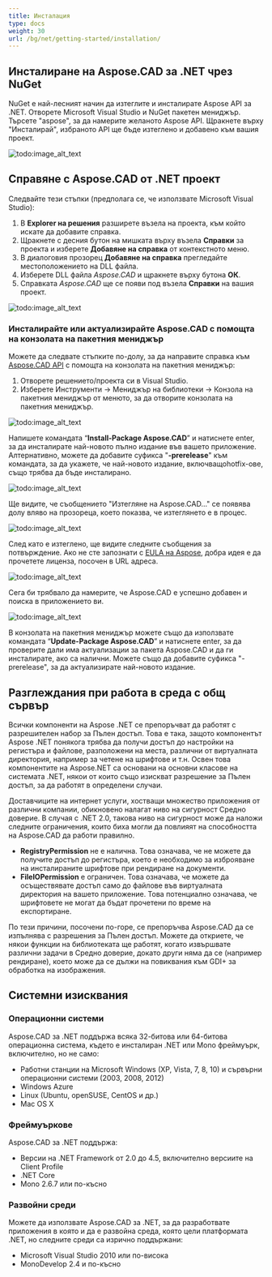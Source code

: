```yaml
---
title: Инсталация
type: docs
weight: 30
url: /bg/net/getting-started/installation/
---
```


## **Инсталиране на Aspose.CAD за .NET чрез NuGet**

NuGet е най-лесният начин да изтеглите и инсталирате Aspose API за .NET. Отворете Microsoft Visual Studio и NuGet пакетен мениджър. Търсете "aspose", за да намерите желаното Aspose API. Щракнете върху "Инсталирай", избраното API ще бъде изтеглено и добавено към вашия проект.

![todo:image_alt_text](/cad/_assets/install/installation_1.png)

## **Справяне с Aspose.CAD от .NET проект**

Следвайте тези стъпки (предполага се, че използвате Microsoft Visual Studio):

1. В **Explorer на решения** разширете възела на проекта, към който искате да добавите справка.
1. Щракнете с десния бутон на мишката върху възела **Справки** за проекта и изберете **Добавяне на справка** от контекстното меню.
1. В диалоговия прозорец **Добавяне на справка** прегледайте местоположението на DLL файла.
1. Изберете DLL файла *Aspose.CAD* и щракнете върху бутона **ОК**.
1. Справката *Aspose.CAD* ще се появи под възела **Справки** на вашия проект.

![todo:image_alt_text](/cad/_assets/install/installation_2.png)

### **Инсталирайте или актуализирайте Aspose.CAD с помощта на конзолата на пакетния мениджър**

Можете да следвате стъпките по-долу, за да направите справка към [Aspose.CAD API](https://www.nuget.org/packages/Aspose.CAD/) с помощта на конзолата на пакетния мениджър:

1. Отворете решението/проекта си в Visual Studio.
1. Изберете Инструменти -> Мениджър на библиотеки -> Конзола на пакетния мениджър от менюто, за да отворите конзолата на пакетния мениджър.

![todo:image_alt_text](/cad/_assets/install/installation_3.png)

Напишете командата “**Install-Package Aspose.CAD**” и натиснете enter, за да инсталирате най-новото пълно издание във вашето приложение. Алтернативно, можете да добавите суфикса "**-prerelease**" към командата, за да укажете, че най-новото издание, включващоhotfix-ове, също трябва да бъде инсталирано.

![todo:image_alt_text](/cad/_assets/install/installation_4.png)

Ще видите, че съобщението "Изтегляне на Aspose.CAD..." се появява долу вляво на прозореца, което показва, че изтеглянето е в процес.

![todo:image_alt_text](/cad/_assets/install/installation_5.png)

След като е изтеглено, ще видите следните съобщения за потвърждение. Ако не сте запознати с [EULA на Aspose](https://about.aspose.com/legal/eula), добра идея е да прочетете лиценза, посочен в URL адреса.

![todo:image_alt_text](/cad/_assets/install/installation_6.png)

Сега би трябвало да намерите, че Aspose.CAD е успешно добавен и поиска в приложението ви.

![todo:image_alt_text](/cad/_assets/install/installation_7.png)

В конзолата на пакетния мениджър можете също да използвате командата “**Update-Package Aspose.CAD**” и натиснете enter, за да проверите дали има актуализации за пакета Aspose.CAD и да ги инсталирате, ако са налични. Можете също да добавите суфикса "-prerelease", за да актуализирате най-новото издание.

## **Разглеждания при работа в среда с общ сървър**

Всички компоненти на Aspose .NET се препоръчват да работят с разрешителен набор за Пълен достъп. Това е така, защото компонентът Aspose .NET понякога трябва да получи достъп до настройки на регистъра и файлове, разположени на места, различни от виртуалната директория, например за четене на шрифтове и т.н. Освен това компонентите на Aspose.NET са основани на основни класове на системата .NET, някои от които също изискват разрешение за Пълен достъп, за да работят в определени случаи.

Доставчиците на интернет услуги, хостващи множество приложения от различни компании, обикновено налагат ниво на сигурност Средно доверие. В случая с .NET 2.0, такова ниво на сигурност може да наложи следните ограничения, които биха могли да повлияят на способността на Aspose.CAD да работи правилно.

- **RegistryPermission** не е налична. Това означава, че не можете да получите достъп до регистъра, което е необходимо за изброяване на инсталираните шрифтове при рендиране на документи.
- **FileIOPermission** е ограничен. Това означава, че можете да осъществявате достъп само до файлове във виртуалната директория на вашето приложение. Това потенциално означава, че шрифтовете не могат да бъдат прочетени по време на експортиране.

По тези причини, посочени по-горе, се препоръчва Aspose.CAD да се изпълнява с разрешения за Пълен достъп. Можете да откриете, че някои функции на библиотеката ще работят, когато извършвате различни задачи в Средно доверие, докато други няма да се (например рендиране), което може да се дължи на повиквания към GDI+ за обработка на изображения.

## **Системни изисквания**

### **Операционни системи**

Aspose.CAD за .NET поддържа всяка 32-битова или 64-битова операционна система, където е инсталиран .NET или Mono фреймуърк, включително, но не само:

- Работни станции на Microsoft Windows (XP, Vista, 7, 8, 10) и сървърни операционни системи (2003, 2008, 2012)
- Windows Azure
- Linux (Ubuntu, openSUSE, CentOS и др.)
- Mac OS X

### **Фреймуъркове**

Aspose.CAD за .NET поддържа:

- Версии на .NET Framework от 2.0 до 4.5, включително версиите на Client Profile
- .NET Core
- Mono 2.6.7 или по-късно

### **Развойни среди**

Можете да използвате Aspose.CAD за .NET, за да разработвате приложения в която и да е развойна среда, която цели платформата .NET, но следните среди са изрично поддържани:

- Microsoft Visual Studio 2010 или по-висока
- MonoDevelop 2.4 и по-късно
